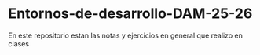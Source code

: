 # Entornos-de-desarrollo-DAM-25-26
En este repositorio estan las notas y ejercicios en general que realizo en clases
